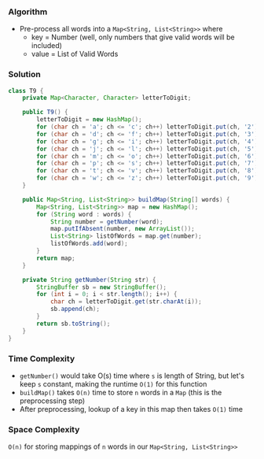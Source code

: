### Algorithm

- Pre-process all words into a `Map<String, List<String>>` where
    - key   = Number (well, only numbers that give valid words will be included)
    - value = List of Valid Words

### Solution

```java
class T9 {
    private Map<Character, Character> letterToDigit;

    public T9() {
        letterToDigit = new HashMap();
        for (char ch = 'a'; ch <= 'c'; ch++) letterToDigit.put(ch, '2');
        for (char ch = 'd'; ch <= 'f'; ch++) letterToDigit.put(ch, '3');
        for (char ch = 'g'; ch <= 'i'; ch++) letterToDigit.put(ch, '4');
        for (char ch = 'j'; ch <= 'l'; ch++) letterToDigit.put(ch, '5');
        for (char ch = 'm'; ch <= 'o'; ch++) letterToDigit.put(ch, '6');
        for (char ch = 'p'; ch <= 's'; ch++) letterToDigit.put(ch, '7');
        for (char ch = 't'; ch <= 'v'; ch++) letterToDigit.put(ch, '8');
        for (char ch = 'w'; ch <= 'z'; ch++) letterToDigit.put(ch, '9');
    }

    public Map<String, List<String>> buildMap(String[] words) {
        Map<String, List<String>> map = new HashMap();
        for (String word : words) {
            String number = getNumber(word);
            map.putIfAbsent(number, new ArrayList());
            List<String> listOfWords = map.get(number);
            listOfWords.add(word);
        }
        return map;
    }

    private String getNumber(String str) {
        StringBuffer sb = new StringBuffer();
        for (int i = 0; i < str.length(); i++) {
            char ch = letterToDigit.get(str.charAt(i));
            sb.append(ch);
        }
        return sb.toString();
    }
}
```

### Time Complexity

- `getNumber()` would take O(s) time where `s` is length of String, but let's keep `s` constant, making the runtime `O(1)` for this function
- `buildMap()` takes `O(n)` time to store `n` words in a `Map` (this is the preprocessing step)
- After preprocessing, lookup of a key in this map then takes `O(1)` time

### Space Complexity

`O(n)` for storing mappings of `n` words in our `Map<String, List<String>>`
